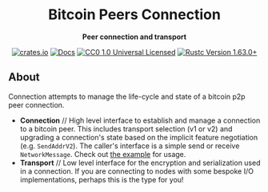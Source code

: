<div align="center">
  <h1>Bitcoin Peers Connection</h1>
  <p>
    <strong>Peer connection and transport</strong>
  </p>

  <p>
    <a href="https://crates.io/crates/bitcoin-peers-connection"><img alt="crates.io" src="https://img.shields.io/crates/v/bitcoin-peers-connection.svg"/></a>
    <a href="https://docs.rs/bitcoin-peers-connection"><img alt="Docs" src="https://img.shields.io/badge/docs-docs.rs-4d76ae"/></a>
    <a href="https://github.com/nyonson/bitcoin-peers/blob/master/LICENSE"><img alt="CC0 1.0 Universal Licensed" src="https://img.shields.io/badge/license-CC0--1.0-blue.svg"/></a>
    <a href="https://blog.rust-lang.org/2022/08/11/Rust-1.63.0/"><img alt="Rustc Version 1.63.0+" src="https://img.shields.io/badge/rustc-1.63.0%2B-lightgrey.svg"/></a>
  </p>
</div>

## About

Connection attempts to manage the life-cycle and state of a bitcoin p2p peer connection.

* **Connection** // High level interface to establish and manage a connection to a bitcoin peer. This includes transport selection (v1 or v2) and upgrading a connection's state based on the implicit feature negotiation (e.g. `SendAddrV2`). The caller's interface is a simple send or receive `NetworkMessage`. Check out [the example](examples/connection.rs) for usage.
* **Transport** // Low level interface for the encryption and serialization used in a connection. If you are connecting to nodes with some bespoke I/O implementations, perhaps this is the type for you!
